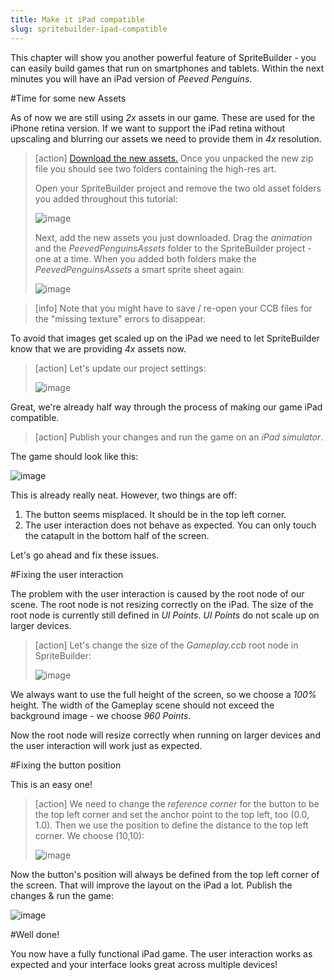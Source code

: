 ```yaml
---
title: Make it iPad compatible
slug: spritebuilder-ipad-compatible
---
```


This chapter will show you another powerful feature of SpriteBuilder - you can easily build games that run on smartphones and tablets. Within the next minutes you will have an iPad version of *Peeved Penguins*.

#Time for some new Assets

As of now we are still using *2x* assets in our game. These are used for the iPhone retina version. If we want to support the iPad retina without upscaling and blurring our assets we need to provide them in *4x* resolution.

> [action]
> [Download the new assets.](https://s3.amazonaws.com/mgwu-misc/Spritebuilder+Tutorial/PeevedPenguinsIPadAssets.zip) Once you unpacked the new zip file you should see two folders containing the high-res art.
>
> Open your SpriteBuilder project and remove the two old asset folders you added throughout this tutorial:
>
> ![image](https://s3.amazonaws.com/mgwu-misc/Spritebuilder+Tutorial/SpriteBuilder_DeleteOldAssets.png)
>
> Next, add the new assets you just downloaded. Drag the *animation* and the *PeevedPenguinsAssets* folder to the SpriteBuilder project - one at a time. When you added both folders make the *PeevedPenguinsAssets* a smart sprite sheet again:
>
> ![image](https://s3.amazonaws.com/mgwu-misc/Spritebuilder+Tutorial/SpriteBuilder_AddNewiPadAssets.png)

<!-- Make School -->

> [info]
> Note that you might have to save / re-open your CCB files for the "missing texture" errors to disappear.

To avoid that images get scaled up on the iPad we need to let SpriteBuilder know that we are providing *4x* assets now.

> [action]
> Let's update our project settings:
>
> ![image](https://s3.amazonaws.com/mgwu-misc/Spritebuilder+Tutorial/SpriteBuilderSettings4x.png)

Great, we're already half way through the process of making our game iPad compatible.

> [action]
> Publish your changes and run the game on an *iPad simulator*.

The game should look like this:

![image](https://s3.amazonaws.com/mgwu-misc/Spritebuilder+Tutorial/SpriteBuilder_iPad.png)

This is already really neat. However, two things are off:

1.  The button seems misplaced. It should be in the top left corner.
2.  The user interaction does not behave as expected. You can only touch
    the catapult in the bottom half of the screen.

Let's go ahead and fix these issues.

#Fixing the user interaction

The problem with the user interaction is caused by the root node of our scene. The root node is not resizing correctly on the iPad. The size of the root node is currently still defined in *UI Points*. *UI Points* do not scale up on larger devices.

> [action]
> Let's change the size of the *Gameplay.ccb* root node in SpriteBuilder:
>
> ![image](https://s3.amazonaws.com/mgwu-misc/Spritebuilder+Tutorial/SpriteBuilder_RootNodeSize.png)

We always want to use the full height of the screen, so we choose a *100%* height. The width of the Gameplay scene should not exceed the background image - we choose *960 Points*.

Now the root node will resize correctly when running on larger devices and the user interaction will work just as expected.

#Fixing the button position

This is an easy one!

> [action]
> We need to change the *reference corner* for the button to be the top left corner and set the anchor point to the top left, too (0.0, 1.0). Then we use the position to define the distance to the top left corner. We choose (10,10):
>
> ![image](https://s3.amazonaws.com/mgwu-misc/Spritebuilder+Tutorial/SpriteBuilder_ButtonPosition.png)

Now the button's position will always be defined from the top left corner of the screen. That will improve the layout on the iPad a lot. Publish the changes & run the game:

![image](https://s3.amazonaws.com/mgwu-misc/Spritebuilder+Tutorial/SpriteBuilder_iPad_improved.png)

#Well done!

You now have a fully functional iPad game. The user interaction works as expected and your interface looks great across multiple devices!
